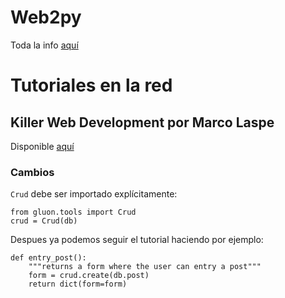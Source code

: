 Web2py
======

Toda la info [aquí](http://web2py.com)

Tutoriales en la red
====================

Killer Web Development por Marco Laspe
--------------------------------------

Disponible [aquí](http://killer-web-development.com)

### Cambios

`Crud` debe ser importado explícitamente:

``` {python}
from gluon.tools import Crud
crud = Crud(db)
```

Despues ya podemos seguir el tutorial haciendo por ejemplo:

``` {python}
def entry_post():
    """returns a form where the user can entry a post"""
    form = crud.create(db.post)
    return dict(form=form)
```
